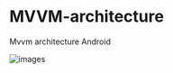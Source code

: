# MVVM-architecture
Mvvm architecture Android

![images](https://user-images.githubusercontent.com/59316805/124594676-49cda880-de8a-11eb-9e82-cd82bf3138eb.png)
